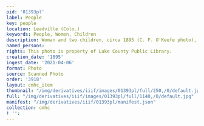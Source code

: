 ```yaml
---
pid: '01393pl'
label: People
key: people
location: Leadville (Colo.)
keywords: People, Women, Children
description: Woman and two children, circa 1895 (C. F. O'Keefe photo),
named_persons: 
rights: This photo is property of Lake County Public Library.
creation_date: '1895'
ingest_date: '2021-04-06'
format: Photo
source: Scanned Photo
order: '3918'
layout: cmhc_item
thumbnail: "/img/derivatives/iiif/images/01393pl/full/250,/0/default.jpg"
full: "/img/derivatives/iiif/images/01393pl/full/1140,/0/default.jpg"
manifest: "/img/derivatives/iiif/01393pl/manifest.json"
collection: cmhc
! '': 
---
```

